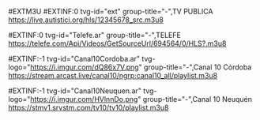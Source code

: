 #EXTM3U 
#EXTINF:0 tvg-id="ext" group-title="-",TV PUBLICA
https://live.autistici.org/hls/12345678_src.m3u8

#EXTINF:0 tvg-id="Telefe.ar" group-title="-",TELEFE  
https://telefe.com/Api/Videos/GetSourceUrl/694564/0/HLS?.m3u8

#EXTINF:-1 tvg-id="Canal10Cordoba.ar" tvg-logo="https://i.imgur.com/dQ86x7V.png" group-title="-",Canal 10 Córdoba 
https://stream.arcast.live/canal10/ngrp:canal10_all/playlist.m3u8

#EXTINF:-1 tvg-id="Canal10Neuquen.ar" tvg-logo="https://i.imgur.com/HVlnnDo.png" group-title="-",Canal 10 Neuquén 
https://stmv1.srvstm.com/tv10/tv10/playlist.m3u8










